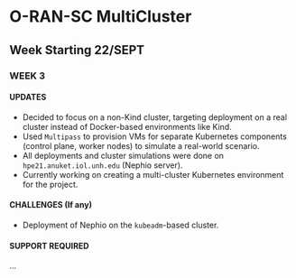# O-RAN-SC MultiCluster
## Week Starting 22/SEPT

### WEEK 3

#### UPDATES
- Decided to focus on a non-Kind cluster, targeting deployment on a real cluster instead of Docker-based environments like Kind.
- Used `Multipass` to provision VMs for separate Kubernetes components (control plane, worker nodes) to simulate a real-world scenario.
- All deployments and cluster simulations were done on `hpe21.anuket.iol.unh.edu` (Nephio server).
- Currently working on creating a multi-cluster Kubernetes environment for the project.

#### CHALLENGES (If any)
- Deployment of Nephio on the `kubeadm`-based cluster.

#### SUPPORT REQUIRED
...